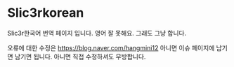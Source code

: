 # Slic3rkorean
Slic3r한국어 번역 페이지 입니다.
영어 잘 못해요. 그래도 그냥 합니다. 


오류에 대한 수정은
https://blog.naver.com/hangmini12
아니면 이슈 페이지에 남기면 남기면 됩니다. 아니면 직접 수정하셔도 무방합니다.

